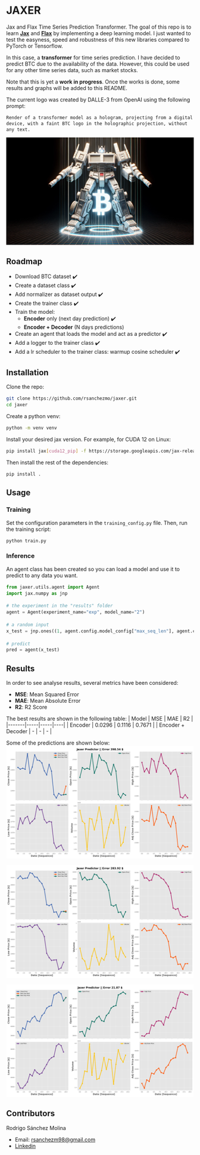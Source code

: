 # JAXER
Jax and Flax Time Series Prediction Transformer. The goal of this repo is to learn [**Jax**](https://jax.readthedocs.io/en/latest/) and [**Flax**](https://flax.readthedocs.io/en/latest/) by implementing a deep learning model. I just wanted to test the easyness, speed and robustness of this new libraries compared to PyTorch or Tensorflow. 

In this case, a **transformer** for time series prediction. I have decided to predict BTC due to the availability of the data. However, this could be used for any other time series data, such as market stocks.

Note that this is yet a **work in progress**. Once the works is done, some results and graphs will be added to this README.

The current logo was created by DALLE-3 from OpenAI using the following prompt:
```
Render of a transformer model as a hologram, projecting from a digital device, with a faint BTC logo in the holographic projection, without any text.
```

![Jaxer Logo](/data/btc_transformer.png)


## Roadmap
- Download BTC dataset ✔️
- Create a dataset class ✔️
- Add normalizer as dataset output ✔️
- Create the trainer class ✔️
- Train the model:
    - **Encoder** only (next day prediction) ✔️ 
    - **Encoder + Decoder** (N days predictions)
- Create an agent that loads the model and act as a predictor ✔️
- Add a logger to the trainer class ✔️
- Add a lr scheduler to the trainer class: warmup cosine scheduler ✔️

## Installation

Clone the repo:
```bash
git clone https://github.com/rsanchezmo/jaxer.git
cd jaxer
```

Create a python venv:
```bash
python -m venv venv
```

Install your desired jax version. For example, for CUDA 12 on Linux:
```bash
pip install jax[cuda12_pip] -f https://storage.googleapis.com/jax-releases/jax_cuda_releases.html
```

Then install the rest of the dependencies:

```bash
pip install .
```

## Usage
### Training
Set the configuration parameters in the `training_config.py` file. Then, run the training script:
```bash
python train.py
```

### Inference
An agent class has been created so you can load a model and use it to predict to any data you want. 

```python
from jaxer.utils.agent import Agent
import jax.numpy as jnp

# the experiment in the "results" folder
agent = Agent(experiment_name="exp", model_name="2") 

# a random input
x_test = jnp.ones((1, agent.config.model_config["max_seq_len"], agent.config.model_config["input_features"]))

# predict
pred = agent(x_test)
```

## Results
In order to see analyse results, several metrics have been considered:
- **MSE**: Mean Squared Error
- **MAE**: Mean Absolute Error
- **R2**: R2 Score

The best results are shown in the following table:
| Model | MSE | MAE | R2 |
|-------|-----|-----|----|
| Encoder | 0.0296 | 0.1116 | 0.7671 |
| Encoder + Decoder | - | - | -      |


Some of the predictions are shown below:
![Jaxer Predictions 1](./data/1.png)

![Jaxer Predictions 2](./data/4.png)

![Jaxer Predictions 3](./data/2.png)





## Contributors
Rodrigo Sánchez Molina
- Email: rsanchezm98@gmail.com
- [Linkedin](https://www.linkedin.com/in/rsanchezm98/)
